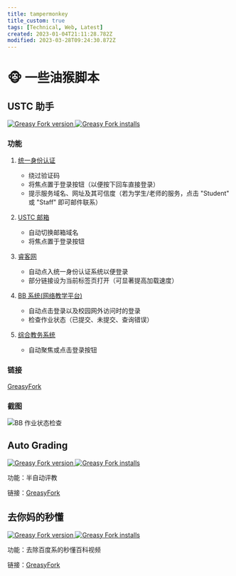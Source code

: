 ```yaml
---
title: tampermonkey
title_custom: true
tags: [Technical, Web, Latest]
created: 2023-01-04T21:11:28.782Z
modified: 2023-03-28T09:24:30.872Z
---
```


# 🐵 一些油猴脚本

## USTC 助手

[![Greasy Fork version](https://img.shields.io/greasyfork/v/453530) ![Greasy Fork installs](https://img.shields.io/greasyfork/dt/453530)](https://greasyfork.org/zh-CN/scripts/453530)

### 功能

1. [统一身份认证](https://passport.ustc.edu.cn/)
    - 绕过验证码
    - 将焦点置于登录按钮（以便按下回车直接登录）
    - 提示服务域名、网址及其可信度（若为学生/老师的服务，点击 "Student" 或 "Staff" 即可邮件联系）

2. [USTC 邮箱](https://mail.ustc.edu.cn/)
    - 自动切换邮箱域名
    - 将焦点置于登录按钮

3. [睿客网](https://rec.ustc.edu.cn/)
    - 自动点入统一身份认证系统以便登录
    - 部分链接设为当前标签页打开（可显著提高加载速度）

4. [BB 系统(网络教学平台)](https://www.bb.ustc.edu.cn/)
    - 自动点击登录以及校园网外访问时的登录
    - 检查作业状态（已提交、未提交、查询错误）

5. [综合教务系统](https://jw.ustc.edu.cn)
    - 自动聚焦或点击登录按钮

### 链接

[GreasyFork](https://greasyfork.org/zh-CN/scripts/453530-ustc-helper)

### 截图

![BB 作业状态检查](@attachment/bb.png)

## Auto Grading

[![Greasy Fork version](https://img.shields.io/greasyfork/v/457282) ![Greasy Fork installs](https://img.shields.io/greasyfork/dt/457282)](https://greasyfork.org/zh-CN/scripts/457282)

功能：半自动评教

链接：[GreasyFork](https://greasyfork.org/zh-CN/scripts/457282-auto-grading)

## 去你妈的秒懂

[![Greasy Fork version](https://img.shields.io/greasyfork/v/430869) ![Greasy Fork installs](https://img.shields.io/greasyfork/dt/430869)](https://greasyfork.org/zh-CN/scripts/430869)

功能：去除百度系的秒懂百科视频

链接：[GreasyFork](https://greasyfork.org/zh-CN/scripts/430869-%E5%8E%BB%E4%BD%A0%E5%A6%88%E7%9A%84%E7%A7%92%E6%87%82)